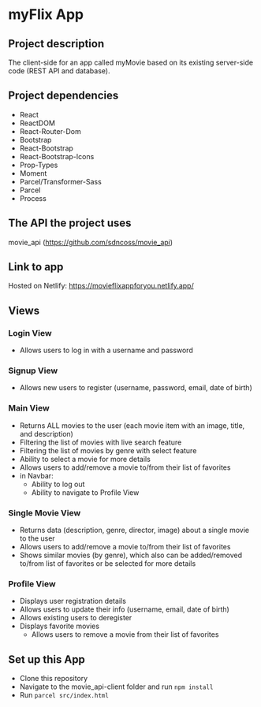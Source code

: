 # myFlix App

## Project description
The client-side for an app called myMovie based on its existing server-side code (REST API and database).

## Project dependencies 
* React
* ReactDOM
* React-Router-Dom
* Bootstrap
* React-Bootstrap
* React-Bootstrap-Icons
* Prop-Types
* Moment
* Parcel/Transformer-Sass 
* Parcel 
* Process

## The API the project uses
movie_api (https://github.com/sdncoss/movie_api)

## Link to app 
Hosted on Netlify: https://movieflixappforyou.netlify.app/

## Views
### Login View
* Allows users to log in with a username and password

### Signup View
* Allows new users to register (username, password, email, date of birth)

### Main View
* Returns ALL movies to the user (each movie item with an image, title, and description)
* Filtering the list of movies with live search feature
* Filtering the list of movies by genre with select feature
* Ability to select a movie for more details
* Allows users to add/remove a movie to/from their list of favorites
* in Navbar: 
    * Ability to log out
    * Ability to navigate to Profile View

### Single Movie View
* Returns data (description, genre, director, image) about a single movie to the user
* Allows users to add/remove a movie to/from their list of favorites
* Shows similar movies (by genre), which also can be added/removed to/from list of favorites or be selected for more details

### Profile View
* Displays user registration details
* Allows users to update their info (username, email, date of birth)
* Allows existing users to deregister
* Displays favorite movies
    * Allows users to remove a movie from their list of favorites

## Set up this App
* Clone this repository
* Navigate to the movie_api-client folder and run `npm install`
* Run `parcel src/index.html`